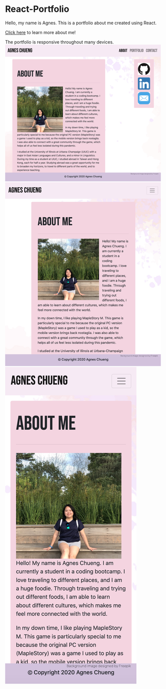 # React-Portfolio

Hello, my name is Agnes. This is a portfolio about me created using React. 

[Click here](https://mighty-scrubland-82457.herokuapp.com/) to learn more about me!

The portfolio is responsive throughout many devices.
![Computer](./client/public/assets/portfolio-comp.png)
![Tablet](./client/public/assets/portfolio-tablet.png)
![Phone](./client/public/assets/portfolio-phone.png)
